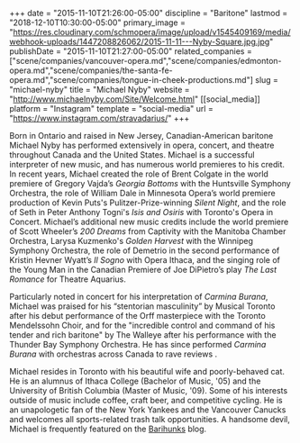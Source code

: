 +++
date = "2015-11-10T21:26:00-05:00"
discipline = "Baritone"
lastmod = "2018-12-10T10:30:00-05:00"
primary_image = "https://res.cloudinary.com/schmopera/image/upload/v1545409169/media/webhook-uploads/1447208826062/2015-11-11---Nyby-Square.jpg.jpg"
publishDate = "2015-11-10T21:27:00-05:00"
related_companies = ["scene/companies/vancouver-opera.md","scene/companies/edmonton-opera.md","scene/companies/the-santa-fe-opera.md","scene/companies/tongue-in-cheek-productions.md"]
slug = "michael-nyby"
title = "Michael Nyby"
website = "http://www.michaelnyby.com/Site/Welcome.html"
[[social_media]]
platform = "Instagram"
template = "social-media"
url = "https://www.instagram.com/stravadarius/"
+++

Born in Ontario and raised in New Jersey, Canadian-American baritone Michael Nyby has performed extensively in opera, concert, and theatre throughout Canada and the United States.  Michael is a successful interpreter of new music, and has numerous world premieres to his credit. In recent years, Michael created the role of Brent Colgate in the world premiere of Gregory Vajda’s *Georgia Bottoms* with the Huntsville Symphony Orchestra, the role of William Dale in Minnesota Opera’s world premiere production of Kevin Puts's Pulitzer-Prize-winning *Silent Night*, and the role of Seth in Peter Anthony Togni's *Isis and Osiris* with Toronto's Opera in Concert. Michael’s additional new music credits include the world premiere of Scott Wheeler’s *200 Dreams* from Captivity with the Manitoba Chamber Orchestra, Larysa Kuzmenko's *Golden Harvest* with the Winnipeg Symphony Orchestra, the role of Demetrio in the second performance of Kristin Hevner Wyatt’s *Il Sogno* with Opera Ithaca, and the singing role of the Young Man in the Canadian Premiere of Joe DiPietro’s play *The Last Romance* for Theatre Aquarius.

Particularly noted in concert for his interpretation of *Carmina Burana*, Michael was praised for his “stentorian masculinity” by Musical Toronto after his debut performance of the Orff masterpiece with the Toronto Mendelssohn Choir, and for the "incredible control and command of his tender and rich baritone" by The Walleye after his performance with the Thunder Bay Symphony Orchestra. He has since performed *Carmina Burana* with orchestras across Canada to rave reviews . 

Michael resides in Toronto with his beautiful wife and poorly-behaved cat. He is an alumnus of Ithaca College (Bachelor of Music, '05) and the University of British Columbia (Master of Music, '09). Some of his interests outside of music include coffee, craft beer, and competitive cycling. He is an unapologetic fan of the New York Yankees and the Vancouver Canucks and welcomes all sports-related trash talk opportunities. A handsome devil, Michael is frequently featured on the [Barihunks](http://barihunks.blogspot.com/search?q=nyby) blog.
